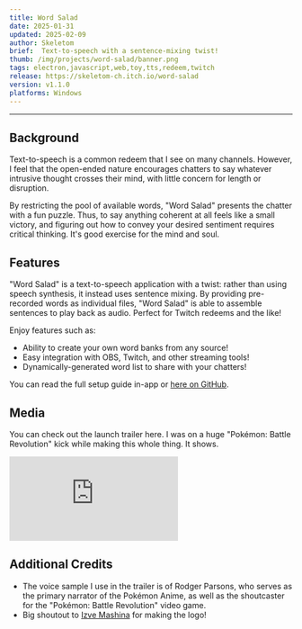 ```yaml
---
title: Word Salad
date: 2025-01-31
updated: 2025-02-09
author: Skeletom
brief:  Text-to-speech with a sentence-mixing twist!
thumb: /img/projects/word-salad/banner.png
tags: electron,javascript,web,toy,tts,redeem,twitch
release: https://skeletom-ch.itch.io/word-salad
version: v1.1.0
platforms: Windows
---
```


---

## Background

Text-to-speech is a common redeem that I see on many channels. However, I feel that the open-ended nature encourages chatters to say whatever intrusive thought crosses their mind, with little concern for length or disruption. 

By restricting the pool of available words, "Word Salad" presents the chatter with a fun puzzle. Thus, to say anything coherent at all feels like a small victory, and figuring out how to convey your desired sentiment requires critical thinking. It's good exercise for the mind and soul.


## Features

"Word Salad" is a text-to-speech application with a twist: rather than using speech synthesis, it instead uses sentence mixing. By providing pre-recorded words as individual files, "Word Salad" is able to assemble sentences to play back as audio. Perfect for Twitch redeems and the like!

Enjoy features such as:

- Ability to create your own word banks from any source!
- Easy integration with OBS, Twitch, and other streaming tools!
- Dynamically-generated word list to share with your chatters!

You can read the full setup guide in-app or [here on GitHub](https://github.com/FomTarro/word-salad).

## Media

You can check out the launch trailer here. I was on a huge "Pokémon: Battle Revolution" kick while making this whole thing. It shows. 
<iframe src="https://www.youtube.com/embed/LaiR7a_I81U" title="YouTube video player" frameborder="0" allow="accelerometer; autoplay; clipboard-write; encrypted-media; gyroscope; picture-in-picture; web-share" referrerpolicy="strict-origin-when-cross-origin" allowfullscreen class="yt-embed"></iframe>

## Additional Credits

- The voice sample I use in the trailer is of Rodger Parsons, who serves as the primary narrator of the Pokémon Anime, as well as the shoutcaster for the "Pokémon: Battle Revolution" video game.
- Big shoutout to [Izve Mashina](https://izve.lmaonice.com) for making the logo!
